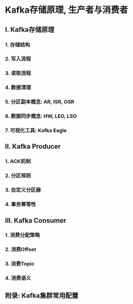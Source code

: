 # Kafka存储原理, 生产者与消费者

## I. Kafka存储原理

### 1. 存储结构



### 2. 写入流程



### 3. 读取流程



### 4. 数据清理



### 5. 分区副本概念: AR, ISR, OSR



### 6. 数据同步概念: HW, LEO, LSO



### 7. 可视化工具: Kafka Eagle



## II. Kafka Producer

### 1. ACK机制



### 2. 分区规则



### 3. 自定义分区器



### 4. 事务幂等性



## III. Kafka Consumer

### 1. 消费分配策略



### 2. 消费Offset



### 3. 消费Topic



### 4. 消费语义



## 附录: Kafka集群常用配置

